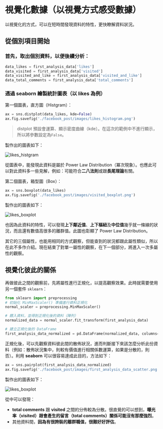 # 視覺化數據（以視覺方式感受數據）
以視覺化的方式，可以在短時間發現資料的特性，更快瞭解資料狀況。

## 從個別項目開始

### 首先，取出個別資料，以便後續分析：

```python
data_likes = first_analysis_data['likes']
data_visited = first_analysis_data['visited']
data_visited_and_like = first_analysis_data['visited_and_like']
data_total_comments = first_analysis_data['total_comments']
```
### 透過 seaborn 繪製統計圖表（以 likes 為例）
第一個圖表，直方圖（Histgram）：

```python
ax = sns.distplot(data_likes, kde=False)
ax.fig.savefig('./facebook_post/images/likes_histogram.png')

```
> distplot 預設會運算、顯示密度曲線（kde）。在這次的範例中不進行顯示，所以將參數設定為`False`。

製作出的圖表如下：

![likes_histgram](https://github.com/YanHaoChen/Machine-Learning-and-Data-Mining/tree/master/facebook_post/images/likes_histogram.png?raw=true)

從圖表中，能發現此資料是屬於 Power Law Distribution（冪次現象）。也應此可以對此資料多一些見解，例如：可能符合**二八法則**或跟**長尾理論**有關。

第二個圖表，箱型圖（Box）：

```python
ax = sns.boxplot(data_likes)
ax.fig.savefig('./facebook_post/images/visited_boxplot.png')
```
製作出的圖表如下：

![likes_boxplot](https://github.com/YanHaoChen/Machine-Learning-and-Data-Mining/tree/master/facebook_post/images/likes_boxplot.png?raw=true)

也因為此資料的特性，可以發現**上下鄰近值**、**上下樞紐**及**中位值**幾乎就一條線的狀況，而且還有數值高很多的離群值。此圖也彰顯了 Power Law Distribution。

其它的三個屬性，也能用相同的方式觀察，但能查到的狀況都跟此屬性類似，所以在此不多作介紹。現在結束了對單一屬性的觀察，在下一個部分，將進入一次多屬性的觀察。

## 視覺化彼此的關係

再做彼此之間的觀察前，先將屬性進行正規化，以提高觀察效果。此時就需要使用另一個套件 `sklearn`：

```python
from sklearn import preprocessing
# 初始化 MinMaxScaler() 準備進行資料正規化
normal_scaler = preprocessing.MinMaxScaler()

# 餵入資料，並得到正規化後的資料（陣列）
normalized_data = normal_scaler.fit_transform(first_analysis_data)

# 建立正規化後的 DataFrame 
first_analysis_data_normalized = pd.DataFrame(normalized_data, columns= first_analysis_data.columns)
```

正規化後，可以先觀察資料彼此間的散佈狀況，進而判斷接下來該怎麼分析此份資料（例如：散佈狀況集中，則較有價值進行相關係數運算，如果是分散的，則否）。利用 **seaborn** 可以很容易達成此目的，方法如下：

```python
ax = sns.pairplot(first_analysis_data_normalized)
ax.fig.savefig('./facebook_post/images/first_analysis_data_scatter.png')
```
製作出的圖表如下：

![likes_boxplot](https://github.com/YanHaoChen/Machine-Learning-and-Data-Mining/tree/master/facebook_post/images/first_analysis_data_scatter.png?raw=true)

從中可以發現：

* **total comments** 跟 **visited** 之間的分佈較為分散。很直覺的可以想到，**曝光率（visited）跟會產生的留言（total comments）關係可能沒有那麼強烈**。
* 其他資料間，**因為有很誇裝的離群職值，很難好好評估**。